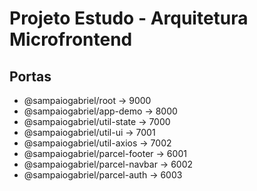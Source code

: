 # Projeto Estudo - Arquitetura Microfrontend

## Portas

-   @sampaiogabriel/root -> 9000
-   @sampaiogabriel/app-demo -> 8000
-   @sampaiogabriel/util-state -> 7000
-   @sampaiogabriel/util-ui -> 7001
-   @sampaiogabriel/util-axios -> 7002
-   @sampaiogabriel/parcel-footer -> 6001
-   @sampaiogabriel/parcel-navbar -> 6002
-   @sampaiogabriel/parcel-auth -> 6003
